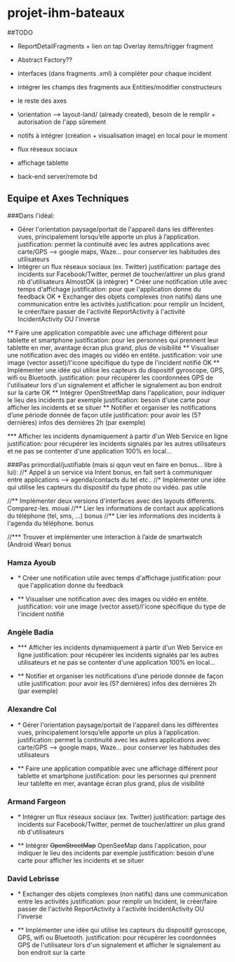 # projet-ihm-bateaux


##TODO
- ReportDetailFragments + lien on tap Overlay items/trigger fragment
- Abstract Factory??
- interfaces (dans fragments .xml) à compléter pour chaque incident
- intégrer les champs des fragments aux Entities/modifier constructeurs


- le reste des axes
- \orientation --> layout-land/ (already created), besoin de le remplir + autorisation de l'app sûrement
- notifs à intégrer (création + visualisation image) en local pour le moment
- flux réseaux sociaux
- affichage tablette
- back-end server/remote bd

## Equipe et Axes Techniques
###Dans l'idéal:

* Gérer l'orientation paysage/portait de l'appareil dans les différentes vues, principalement lorsqu’elle apporte un plus à l’application.
	justification: permet la continuité avec les autres applications avec carte/GPS --> google maps, Waze... pour conserver les habitudes des utilisateurs
* Intégrer un flux réseaux sociaux (ex. Twitter)
	justification: partage des incidents sur Facebook/Twitter, permet de toucher/attirer un plus grand nb d'utilisateurs
AlmostOK (à intégrer) * Créer une notification utile avec temps d'affichage
	justification: pour que l'application donne du feedback
OK * Exchanger des objets complexes (non natifs) dans une communication entre les activités
	justification: pour remplir un Incident, le créer/faire passer de l'activité ReportActivity à l'activité IncidentActivity OU l'inverse

** Faire une application compatible avec une affichage différent pour tablette et smartphone
	justification: pour les personnes qui prennent leur tablette en mer, avantage écran plus grand, plus de visibilité
** Visualiser une notification avec des images ou vidéo en entête.
	justification: voir une image (vector asset)/l'icone spécifique du type de l'incident notifié
OK ** Implémenter une idée qui utilise les capteurs du dispositif gyroscope, GPS, wifi ou Bluetooth.
	justification: pour récupérer les coordonnées GPS de l'utilisateur lors d'un signalement et afficher le signalement au bon endroit sur la carte
OK ** Intégrer OpenStreetMap dans l'application, pour indiquer le lieu des incidents par exemple
	justification: besoin d'une carte pour afficher les incidents et se situer
** Notifier et organiser les notifications d’une période donnée de façon utile
	justification: pour avoir les (5? dernières) infos des dernières 2h (par exemple)

*** Afficher les incidents dynamiquement à partir d'un Web Service en ligne
	justification: pour récupérer les incidents signalés par les autres utilisateurs et ne pas se contenter d'une application 100% en local...



###Pas primordial/justifiable (mais si qqun veut en faire en bonus... libre à lui):
//* Appel à un service via Intent
	bonus, en fait sert à communiquer entre applications --> agenda/contacts du tel etc..
//* Implémenter une idée qui utilise les capteurs du dispositif du type photo ou vidéo.
	pas utile

//** Implémenter deux versions d'interfaces avec des layouts differents. Comparez-les.
	mouai
//** Lier les informations de contact aux applications du téléphone (tel, sms, ...)
	bonus
//** Lier les informations des incidents à l'agenda du téléphone.
	bonus

//*** Trouver et implémenter une interaction à l’aide de smartwatch (Android Wear)
	bonus



### Hamza Ayoub
-  \* Créer une notification utile avec temps d'affichage
	justification: pour que l'application donne du feedback
	
-  ** Visualiser une notification avec des images ou vidéo en entête.
	justification: voir une image (vector asset)/l'icone spécifique du type de l'incident notifié

### Angèle Badia
-  \*** Afficher les incidents dynamiquement à partir d'un Web Service en ligne
	justification: pour récupérer les incidents signalés par les autres utilisateurs et ne pas se contenter d'une application 100% en local...

- ** Notifier et organiser les notifications d’une période donnée de façon utile
	justification: pour avoir les (5? dernières) infos des dernières 2h (par exemple)

### Alexandre Col
-  \* Gérer l'orientation paysage/portait de l'appareil dans les différentes vues, principalement lorsqu’elle apporte un plus à l’application.
	justification: permet la continuité avec les autres applications avec carte/GPS --> google maps, Waze... pour conserver les habitudes des utilisateurs

- ** Faire une application compatible avec une affichage différent pour tablette et smartphone
	justification: pour les personnes qui prennent leur tablette en mer, avantage écran plus grand, plus de visibilité

### Armand Fargeon
-  \* Intégrer un flux réseaux sociaux (ex. Twitter)
	justification: partage des incidents sur Facebook/Twitter, permet de toucher/attirer un plus grand nb d'utilisateurs

-  ** Intégrer ~~OpenStreetMap~~ OpenSeeMap dans l'application, pour indiquer le lieu des incidents par exemple
	justification: besoin d'une carte pour afficher les incidents et se situer

### David Lebrisse
-  \* Exchanger des objets complexes (non natifs) dans une communication entre les activités
	justification: pour remplir un Incident, le créer/faire passer de l'activité ReportActivity à l'activité IncidentActivity OU l'inverse

-  ** Implémenter une idée qui utilise les capteurs du dispositif gyroscope, GPS, wifi ou Bluetooth.
	justification: pour récupérer les coordonnées GPS de l'utilisateur lors d'un signalement et afficher le signalement au bon endroit sur la carte
